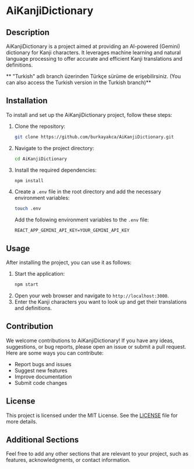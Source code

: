 # AiKanjiDictionary

## Description
AiKanjiDictionary is a project aimed at providing an AI-powered (Gemini) dictionary for Kanji characters. It leverages machine learning and natural language processing to offer accurate and efficient Kanji translations and definitions.

** "Turkish" adlı branch üzerinden Türkçe sürüme de erişebilirsiniz. (You can also access the Turkish version in the Turkish branch)**

## Installation
To install and set up the AiKanjiDictionary project, follow these steps:

1. Clone the repository:
    ```bash
    git clone https://github.com/burkayakca/AiKanjiDictionary.git
    ```
2. Navigate to the project directory:
    ```bash
    cd AiKanjiDictionary
    ```
3. Install the required dependencies:
    ```bash
    npm install
    ```
4. Create a `.env` file in the root directory and add the necessary environment variables:
    ```bash
    touch .env
    ```
    Add the following environment variables to the `.env` file:
    ```
    REACT_APP_GEMINI_API_KEY=YOUR_GEMINI_API_KEY
    ```

## Usage
After installing the project, you can use it as follows:

1. Start the application:
    ```bash
    npm start
    ```
2. Open your web browser and navigate to `http://localhost:3000`.
3. Enter the Kanji characters you want to look up and get their translations and definitions.

## Contribution
We welcome contributions to AiKanjiDictionary! If you have any ideas, suggestions, or bug reports, please open an issue or submit a pull request. Here are some ways you can contribute:

- Report bugs and issues
- Suggest new features
- Improve documentation
- Submit code changes

## License
This project is licensed under the MIT License. See the [LICENSE](LICENSE) file for more details.

## Additional Sections
Feel free to add any other sections that are relevant to your project, such as features, acknowledgments, or contact information.
